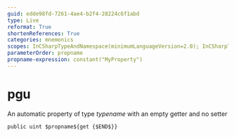 ```yaml
---
guid: edde98fd-7261-4ae4-b2f4-28224c6f1abd
type: Live
reformat: True
shortenReferences: True
categories: mnemonics
scopes: InCSharpTypeAndNamespace(minimumLanguageVersion=2.0); InCSharpTypeMember(minimumLanguageVersion=2.0)
parameterOrder: propname
propname-expression: constant("MyProperty")
---
```


# pgu

An automatic property of type $typename$ with an empty getter and no setter

```
public uint $propname${get {$END$}}
```
